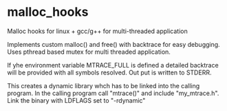 # malloc_hooks
Malloc hooks for linux + gcc/g++ for multi-threaded application


Implements custom malloc() and free() with backtrace for easy debugging.
Uses pthread based mutex for multi threaded application.

If yhe environment variable MTRACE_FULL is defined a detailed backtrace will be provided with all symbols resolved. Out put is written to STDERR.


This creates a dynamic library whch has to be linked into the calling program.
In the calling program call "mtrace()" and include "my_mtrace.h". Link the binary with LDFLAGS set to "-rdynamic"



